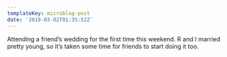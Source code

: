 ```yaml
---
templateKey: microblog-post
date: '2018-03-02T01:35:52Z'
---
```


Attending a friend’s wedding for the first time this weekend. R and I married pretty young, so it’s taken some time for friends to start doing it too.

